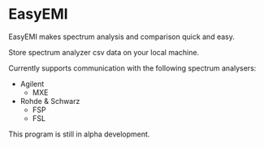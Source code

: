 # EasyEMI

EasyEMI makes spectrum analysis and comparison quick and easy.

Store spectrum analyzer csv data on your local machine.

Currently supports communication with the following spectrum analysers:

* Agilent
    * MXE
* Rohde & Schwarz
    * FSP
    * FSL

This program is still in alpha development.